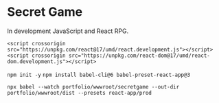 # Secret Game

In development JavaScript and React RPG.

<!-- when deplying replace development.js with production.min.js -->
`<script crossorigin src="https://unpkg.com/react@17/umd/react.development.js"></script>`
`<script crossorigin src="https://unpkg.com/react-dom@17/umd/react-dom.development.js"></script>`

`npm init -y`
`npm install babel-cli@6 babel-preset-react-app@3`

`npx babel --watch portfolio/wwwroot/secretgame --out-dir portfolio/wwwroot/dist --presets react-app/prod`
